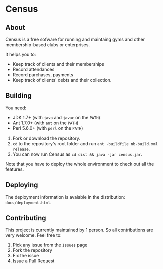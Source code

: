 # Census

## About
Census is a free sofware for running and maintaing gyms and other membership-based clubs or enterprises.

It helps you to:
* Keep track of clients and their memberships
* Record attendances
* Record purchases, payments
* Keep track of clients' debts and their collection.

## Building

You need:
* JDK 1.7+ (with `java` and `javac` on the `PATH`)
* Ant 1.7.0+ (with `ant` on the `PATH`)
* Perl 5.6.0+ (with `perl` on the `PATH`)

1. Fork or download the repository.
2. `cd` to the repository's root folder and run `ant -buildfile nb-build.xml release`.
3. You can now run Census as `cd dist && java -jar census.jar`.

Note that you have to deploy the whole environment to check out all the features.

## Deploying

The deployment information is avaiable in the distribution: `docs/deployment.html`.

## Contributing

This project is currently maintained by 1 person. So all contributions are very welcome.
Feel free to:

1. Pick any issue from the `Issues` page
2. Fork the repository
3. Fix the issue
4. Issue a Pull Request
